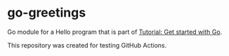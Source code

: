 # go-greetings
Go module for a Hello program that is part of [Tutorial: Get started with Go](https://go.dev/doc/tutorial/getting-started).

This repository was created for testing GitHub Actions.
